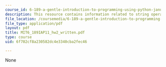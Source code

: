 ```yaml
---
course_id: 6-189-a-gentle-introduction-to-programming-using-python-january-iap-2011
description: This resource contains information related to string operations.
file_location: /coursemedia/6-189-a-gentle-introduction-to-programming-using-python-january-iap-2011/6f702cf8a230582dc4e3340cba2fec46_MIT6_189IAP11_hw2_written.pdf
file_type: application/pdf
layout: pdf
title: MIT6_189IAP11_hw2_written.pdf
type: course
uid: 6f702cf8a230582dc4e3340cba2fec46

---
```

None